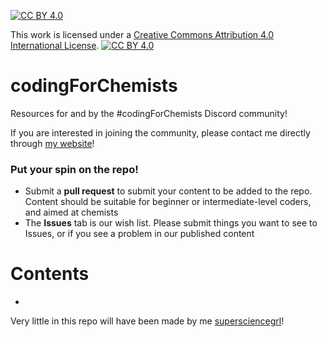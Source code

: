 [![CC BY 4.0][cc-by-shield]][cc-by]

This work is licensed under a
[Creative Commons Attribution 4.0 International License][cc-by]. 
[![CC BY 4.0][cc-by-image]][cc-by]

[cc-by]: http://creativecommons.org/licenses/by/4.0/
[cc-by-image]: https://i.creativecommons.org/l/by/4.0/88x31.png
[cc-by-shield]: https://img.shields.io/badge/License-CC%20BY%204.0-lightgrey.svg

# codingForChemists
Resources for and by the #codingForChemists Discord community! 

If you are interested in joining the community, please contact me directly through [my website](https://supersciencegrl.co.uk)! 

### Put your spin on the repo! 
- Submit a **pull request** to submit your content to be added to the repo. Content should be suitable for beginner or intermediate-level coders, and aimed at chemists
- The **Issues** tab is our wish list. Please submit things you want to see to Issues, or if you see a problem in our published content

# Contents
- 


Very little in this repo will have been made by me [supersciencegrl](https://github.com/supersciencegrl/)! 
